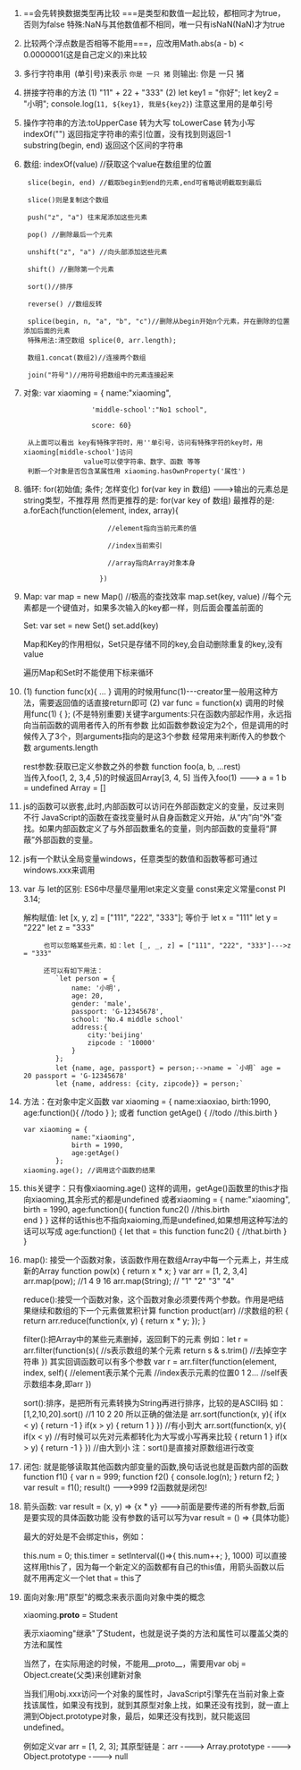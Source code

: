 1. ==会先转换数据类型再比较
   ===是类型和数值一起比较，都相同才为true，否则为false
   特殊:NaN与其他数值都不相同，唯一只有isNaN(NaN)才为true

2. 比较两个浮点数是否相等不能用===，应改用Math.abs(a - b) < 0.0000001(这是自己定义的)来比较

3. 多行字符串用` `(单引号)来表示 
    `你是
    一只
    猪`
    则输出: 你是
    		一只
    		猪

4. 拼接字符串的方法
	(1) "11" + 22 + "333" 
	(2) let key1 = "你好";
		let key2 = "小明";
		console.log(`11, ${key1}, 我是${key2}`) 注意这里用的是单引号
5.  操作字符串的方法:toUpperCase  转为大写
					toLowerCase  转为小写
					indexOf("")  返回指定字符串的索引位置，没有找到则返回-1
					substring(begin, end) 返回这个区间的字符串

5.  数组: indexOf(value) //获取这个value在数组里的位置

		 slice(begin, end) //截取begin到end的元素,end可省略说明截取到最后

		 slice()则是复制这个数组

		 push("z", "a") 往末尾添加这些元素

		 pop() //删除最后一个元素

		 unshift("z", "a") //向头部添加这些元素

		 shift() //删除第一个元素

		 sort()//排序

		 reverse() //数组反转

		 splice(begin, n, "a", "b", "c")//删除从begin开始n个元素，并在删除的位置添加后面的元素
		 特殊用法:清空数组 splice(0, arr.length);

		 数组1.concat(数组2)//连接两个数组

		 join("符号")//用符号把数组中的元素连接起来

6. 对象: var xiaoming = {
						name:"xiaoming",

						'middle-school':"No1 school",

						score: 60}

		从上面可以看出 key有特殊字符时，用''单引号，访问有特殊字符的key时，用xiaoming[middle-school']访问
					  value可以使字符串、数字、函数 等等
		判断一个对象是否包含某属性用 xiaoming.hasOwnProperty('属性')

7. 循环:  for(初始值; 条件; 怎样变化)
		  for(var key in 数组)  --->输出的元素总是string类型，不推荐用
		  然而更推荐的是: for(var key of 数组)
		  最推荐的是: a.forEach(function(element, index, array){

		  					//element指向当前元素的值

		  					//index当前索引

		  					//array指向Array对象本身

		  				  })

8. Map: var map = new Map()  //极高的查找效率
		map.set(key, value)  //每个元素都是一个键值对，如果多次输入的key都一样，则后面会覆盖前面的

	Set: var set = new Set()
		 set.add(key)

	Map和Key的作用相似，Set只是存储不同的key,会自动删除重复的key,没有value

	遍历Map和Set时不能使用下标来循环

9.  (1) function func(x){ ... }    调用的时候用func(1)---creator里一般用这种方法，需要返回值的话直接return即可
	(2) var func = function(x)		调用的时候用func(1)
		{
		};
	(不是特别重要)关键字arguments:只在函数内部起作用，永远指向当前函数的调用者传入的所有参数
	比如函数参数设定为2个，但是调用的时候传入了3个，则arguments指向的是这3个参数
	经常用来判断传入的参数个数 arguments.length

	rest参数:获取已定义参数之外的参数   function foo(a, b, ...rest)  
	当传入foo(1, 2, 3,4 ,5)的时候返回Array[3, 4, 5]
	当传入foo(1)  ---> a = 1 b = undefined Array = []

10. js的函数可以嵌套,此时,内部函数可以访问在外部函数定义的变量，反过来则不行
	JavaScript的函数在查找变量时从自身函数定义开始，从“内”向“外”查找。如果内部函数定义了与外部函数重名的变量，则内部函数的变量将“屏蔽”外部函数的变量。

10. js有一个默认全局变量windows，任意类型的数值和函数等都可通过windows.xxx来调用

11. var 与 let的区别: ES6中尽量尽量用let来定义变量  const来定义常量const PI 3.14;
	
	解构赋值: let [x, y, z] = ["111", "222", "333"];
			 等价于 let x = "111"
			 		let y = "222"
			 		let z = "333"

			 也可以忽略某些元素，如：let [_, _, z] = ["111", "222", "333"]--->z = "333"

			 还可以有如下用法：
			 	`let person = {
				    name: '小明',
				    age: 20,
				    gender: 'male',
				    passport: 'G-12345678',
				    school: 'No.4 middle school'
				    address:{
				    	city:'beijing'
				    	zipcode : '10000'
				    }
				};
				let {name, age, passport} = person;-->name = `小明` age = 20 passport = 'G-12345678'
				let {name, address: {city, zipcode}} = person;`
				

12. 方法：在对象中定义函数
		var xiaoming = {
					name:xiaoxiao,
					birth:1990,
					age:function(){
						//todo
					}
				};
	或者 function getAge() {
			//todo
			//this.birth
		}

		var xiaoming = {
					name:"xiaoming",
					birth = 1990,
					age:getAge()
				};
		xiaoming.age(); //调用这个函数的结果

13. this关键字：只有像xiaoming.age() 这样的调用，getAge()函数里的this才指向xiaoming,其余形式的都是undefined
			或者xiaoming = {
						name:"xiaoming",
						birth = 1990,
						age:function(){
							function func2()
								//this.birth     
							end
						}
					}
			这样的话this也不指向xaioming,而是undefined,如果想用这种写法的话可以写成
				age:function()
				{
					let that = this
					function func2()
					{
						//that.birth
					}
				}

14. map(): 接受一个函数对象，该函数作用在数组Array中每一个元素上，并生成新的Array
		function pow(x)
		{
			return x * x;
		}
		var arr = [1, 2, 3,4]
		arr.map(pow); //1 4 9 16
		arr.map(String); // "1" "2" "3" "4"

	reduce():接受一个函数对象，这个函数对象必须要传两个参数。作用是吧结果继续和数组的下一个元素做累积计算
		function product(arr) //求数组的积
		{
			return arr.reduce(function(x, y)
					{
						return x * y;
					});
		}

	filter():把Array中的某些元素删掉，返回剩下的元素
	例如：let r = arr.filter(function(s){   //s表示数组的某个元素
				return s & s.trim()  //去掉空字符串
			})
	其实回调函数可以有多个参数
		var r = arr.filter(function(element, index, self){
				//element表示某个元素
				//index表示元素的位置0 1 2...
				//self表示数组本身,即arr
			})

	sort():排序，是把所有元素转换为String再进行排序，比较的是ASCII码
	如：[1,2,10,20].sort()  //1 10 2 20
	所以正确的做法是
		arr.sort(function(x, y){
			if(x < y)
			{
				return -1
			}
			if(x > y)
			{
				return 1
			}
		})  //有小到大
		arr.sort(function(x, y){
			if(x < y)  //有时候可以先对元素都转化为大写或小写再来比较
			{
				return 1
			}
			if(x > y)
			{
				return -1
			}
		})  //由大到小
		注：sort()是直接对原数组进行改变

15. 闭包: 就是能够读取其他函数内部变量的函数,换句话说也就是函数内部的函数
		function f1()
		{
			var n = 999;
			function f2()
			{
				console.log(n);
			}
			return f2;
		}
		var result = f1();
		result() --->999     f2函数就是闭包!

16. 箭头函数:
	var result = (x, y) => {x * y}   --->前面是要传递的所有参数,后面是要实现的具体函数功能
	没有参数的话可以写为var result = () => {具体功能}

	最大的好处是不会绑定this，例如：

	this.num = 0;
	this.timer = setInterval(()=>{
		this.num++;
	}, 1000)
	可以直接这样用this了，因为每一个新定义的函数都有自己的this值，用箭头函数以后就不用再定义一个let that = this了

17. 面向对象:用"原型"的概念来表示面向对象中类的概念

	xiaoming.__proto__ = Student

	表示xiaoming"继承"了Student，也就是说子类的方法和属性可以覆盖父类的方法和属性

	当然了，在实际用途的时候，不能用__proto__，需要用var obj = Object.create(父类)来创建新对象

	当我们用obj.xxx访问一个对象的属性时，JavaScript引擎先在当前对象上查找该属性，如果没有找到，就到其原型对象上找，如果还没有找到，就一直上溯到Object.prototype对象，最后，如果还没有找到，就只能返回undefined。

	例如定义var arr = [1, 2, 3];
	其原型链是：arr ----> Array.prototype ----> Object.prototype ----> null
